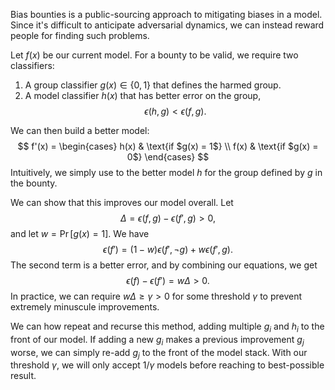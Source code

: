 Bias bounties is a public-sourcing approach to mitigating biases in a model. Since it's difficult to anticipate adversarial dynamics, we can instead reward people for finding such problems.

Let $f(x)$ be our current model. For a bounty to be valid, we require two classifiers:
1. A group classifier $g(x) \in \{ 0, 1 \}$ that defines the harmed group.
2. A model classifier $h(x)$ that has better error on the group, 
$$
\epsilon(h, g) < \epsilon(f, g).
$$


We can then build a better model: 
$$
f'(x) = \begin{cases} h(x) & \text{if $g(x) = 1$} \\ f(x) & \text{if $g(x) = 0$} \end{cases}
$$
 Intuitively, we simply use to the better model $h$ for the group defined by $g$ in the bounty.

We can show that this improves our model overall. Let 
$$
\Delta = \epsilon(f, g) - \epsilon(f', g) > 0,
$$
 and let $w = \Pr[g(x) = 1]$. We have 
$$
\epsilon(f') = (1-w)\epsilon(f', \neg g) + w \epsilon(f', g).
$$
 The second term is a better error, and by combining our equations, we get 
$$
\epsilon(f) - \epsilon(f') = w\Delta > 0.
$$
 In practice, we can require $w\Delta \geq \gamma > 0$ for some threshold $\gamma$ to prevent extremely minuscule improvements.

We can how repeat and recurse this method, adding multiple $g_i$ and $h_i$ to the front of our model. If adding a new $g_i$ makes a previous improvement $g_j$ worse, we can simply re-add $g_j$ to the front of the model stack. With our threshold $\gamma$, we will only accept $1/\gamma$ models before reaching to best-possible result.